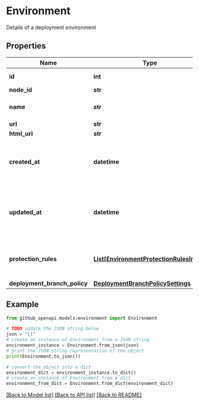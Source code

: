 # Environment

Details of a deployment environment

## Properties

Name | Type | Description | Notes
------------ | ------------- | ------------- | -------------
**id** | **int** | The id of the environment. | 
**node_id** | **str** |  | 
**name** | **str** | The name of the environment. | 
**url** | **str** |  | 
**html_url** | **str** |  | 
**created_at** | **datetime** | The time that the environment was created, in ISO 8601 format. | 
**updated_at** | **datetime** | The time that the environment was last updated, in ISO 8601 format. | 
**protection_rules** | [**List[EnvironmentProtectionRulesInner]**](EnvironmentProtectionRulesInner.md) | Built-in deployment protection rules for the environment. | [optional] 
**deployment_branch_policy** | [**DeploymentBranchPolicySettings**](DeploymentBranchPolicySettings.md) |  | [optional] 

## Example

```python
from github_openapi.models.environment import Environment

# TODO update the JSON string below
json = "{}"
# create an instance of Environment from a JSON string
environment_instance = Environment.from_json(json)
# print the JSON string representation of the object
print(Environment.to_json())

# convert the object into a dict
environment_dict = environment_instance.to_dict()
# create an instance of Environment from a dict
environment_from_dict = Environment.from_dict(environment_dict)
```
[[Back to Model list]](../README.md#documentation-for-models) [[Back to API list]](../README.md#documentation-for-api-endpoints) [[Back to README]](../README.md)


